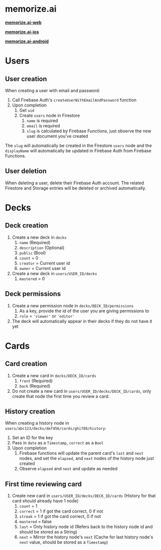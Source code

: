 # **memorize.ai**

[**memorize.ai-web**](https://github.com/kenmueller/memorize.ai-web)

[**memorize.ai-ios**](https://github.com/kenmueller/memorize.ai-ios)

[**memorize.ai-android**](https://github.com/kenmueller/memorize.ai-android)

# Users

## User creation

When creating a user with email and password:

1. Call Firebase Auth's `createUserWithEmailAndPassword` function
2. Upon completion
    1. Get `uid`
    2. Create `users` node in Firestore
        1. `name` is required
        2. `email` is required
        3. `slug` is calculated by Firebase Functions, just observe the new user document you've created

The `slug` will automatically be created in the Firestore `users` node and the `displayName` will automatically be updated in Firebase Auth from Firebase Functions.

## User deletion

When deleting a user, delete their Firebase Auth account. The related Firestore and Storage entries will be deleted or archived automatically.

# Decks

## Deck creation

1. Create a new deck in `decks`
   1. `name` (Required)
   2. `description` (Optional)
   3. `public` (Bool)
   4. `count` = 0
   5. `creator` = Current user id
   6. `owner` = Current user id
2. Create a new deck in `users/USER_ID/decks`
   1. `mastered` = 0

## Deck permissions

1. Create a new permission node in `decks/DECK_ID/permissions`
   1. As a key, provide the id of the user you are giving permissions to
   2. `role` = `'viewer'` or `'editor'`
2. The deck will automatically appear in their decks if they do not have it yet

# Cards

## Card creation

1. Create a new card in `decks/DECK_ID/cards`
   1. `front` (Required)
   2. `back` (Required)
2. Do not create a new card in `users/USER_ID/decks/DECK_ID/cards`, only create that node the first time you review a card.

## History creation

When creating a history node in `users/abc123/decks/def456/cards/ghi789/history`:

1. Set an ID for the key
2. Pass in `date` as a `Timestamp`, `correct` as a `Bool`
3. Upon completion
    1. Firebase functions will update the parent card's `last` and `next` nodes, and set the `elapsed`, and `next` nodes of the history node just created
    2. Observe `elapsed` and `next` and update as needed

## First time reviewing card

1. Create new card in `users/USER_ID/decks/DECK_ID/cards` (History for that card should already have 1 node)
   1. `count` = 1
   2. `correct` = 1 if got the card correct, 0 if not
   3. `streak` = 1 if got the card correct, 0 if not
   4. `mastered` = false
   5. `last` = Only history node id (Refers back to the history node id and should be stored as a String)
   6. `next` = Mirror the history node's `next` (Cache for last history node's `next` value, should be stored as a `Timestamp`)